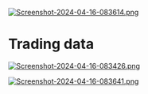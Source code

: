 
[![Screenshot-2024-04-16-083614.png](https://i.postimg.cc/bJLyzQkC/Screenshot-2024-04-16-083614.png)](https://postimg.cc/r00XjRhx)


# Trading data
[![Screenshot-2024-04-16-083426.png](https://i.postimg.cc/25GRvCy3/Screenshot-2024-04-16-083426.png)](https://postimg.cc/FfYBX5jQ)



[![Screenshot-2024-04-16-083641.png](https://i.postimg.cc/vTppMBq2/Screenshot-2024-04-16-083641.png)](https://postimg.cc/MfmsmW81)
